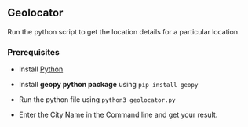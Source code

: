 ## Geolocator

Run the python script to get the location details for a particular location.

### Prerequisites

- Install [Python](https://python.org/)

- Install **geopy python package** using `pip install geopy`

- Run the python file using `python3 geolocator.py`

- Enter the City Name in the Command line and get your result.